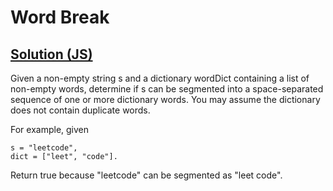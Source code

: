 # Word Break

## [Solution (JS)](./solution.js)

Given a non-empty string s and a dictionary wordDict containing a list of non-empty words, determine if s can be segmented into a space-separated sequence of one or more dictionary words. You may assume the dictionary does not contain duplicate words.

For example, given

```
s = "leetcode",
dict = ["leet", "code"].
```

Return true because "leetcode" can be segmented as "leet code".
